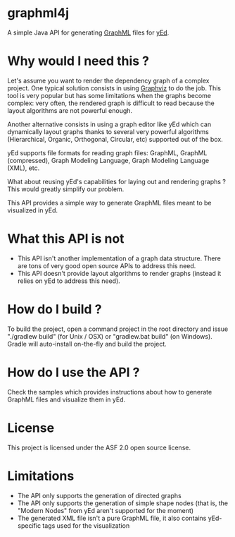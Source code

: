 graphml4j
=========

A simple Java API for generating [GraphML](http://graphml.graphdrawing.org/) files for [yEd](http://www.yworks.com/en/products/yfiles/yed/).

Why would I need this ?
=======================

Let's assume you want to render the dependency graph of a complex project. One typical solution consists in using [Graphviz](http://www.graphviz.org/) to do the job. This tool is very popular but has some limitations when the graphs become complex: very often, the rendered graph is difficult to read because the layout algorithms are not powerful enough.

Another alternative consists in using a graph editor like yEd which can dynamically layout graphs thanks to several very powerful algorithms (Hierarchical, Organic, Orthogonal, Circular, etc) supported out of the box.

yEd supports file formats for reading graph files: GraphML, GraphML (compressed), Graph Modeling Language, Graph Modeling Language (XML), etc.

What about reusing yEd's capabilities for laying out and rendering graphs ? This would greatly simplify our problem.

This API provides a simple way to generate GraphML files meant to be visualized in yEd.

What this API is not
====================

* This API isn't another implementation of a graph data structure. There are tons of very good open source APIs to address this need.
* This API doesn't provide layout algorithms to render graphs (instead it relies on yEd to address this need).

How do I build ?
================

To build the project, open a command project in the root directory and issue "./gradlew build" (for Unix / OSX) or "gradlew.bat build" (on Windows). Gradle will auto-install on-the-fly and build the project.

How do I use the API ?
======================

Check the samples which provides instructions about how to generate GraphML files and visualize them in yEd.

License
=======

This project is licensed under the ASF 2.0 open source license.

Limitations
===========

* The API only supports the generation of directed graphs
* The API only supports the generation of simple shape nodes (that is, the "Modern Nodes" from yEd aren't supported for the moment)
* The generated XML file isn't a pure GraphML file, it also contains yEd-specific tags used for the visualization